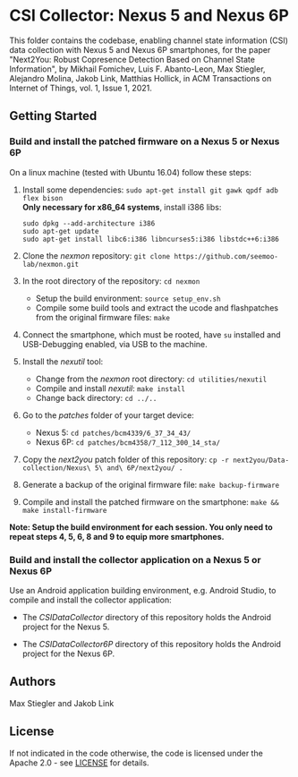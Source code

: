 # CSI Collector: Nexus 5 and Nexus 6P

This folder contains the codebase, enabling channel state information (CSI) data collection with Nexus 5 and Nexus 6P smartphones,  for the paper "Next2You: Robust Copresence Detection Based on Channel State Information", by Mikhail Fomichev, Luis F. Abanto-Leon, Max Stiegler, Alejandro Molina, Jakob Link, Matthias Hollick, in ACM Transactions on Internet of Things, vol. 1, Issue 1, 2021.

## Getting Started

### Build and install the patched firmware on a Nexus 5 or Nexus 6P
On a linux machine (tested with Ubuntu 16.04) follow these steps:

1. Install some dependencies: `sudo apt-get install git gawk qpdf adb flex bison`  
**Only necessary for x86_64 systems**, install i386 libs:

    ```
    sudo dpkg --add-architecture i386
    sudo apt-get update
    sudo apt-get install libc6:i386 libncurses5:i386 libstdc++6:i386
    ```

2. Clone the _nexmon_ repository: `git clone https://github.com/seemoo-lab/nexmon.git`

3. In the root directory of the repository: `cd nexmon`
    * Setup the build environment: `source setup_env.sh`
    * Compile some build tools and extract the ucode and flashpatches from the original firmware files: `make` 

4. Connect the smartphone, which must be rooted, have `su` installed and USB-Debugging enabled, via USB to the machine.

5. Install the _nexutil_ tool:
    * Change from the _nexmon_ root directory: `cd utilities/nexutil`
    * Compile and install _nexutil_: `make install`
    * Change back directory: `cd ../..`

6. Go to the *patches* folder of your target device:
    * Nexus 5: `cd patches/bcm4339/6_37_34_43/`
    * Nexus 6P: `cd patches/bcm4358/7_112_300_14_sta/`

7. Copy the _next2you_ patch folder of this repository: `cp -r next2you/Data-collection/Nexus\ 5\ and\ 6P/next2you/ .`

8. Generate a backup of the original firmware file: `make backup-firmware`

9. Compile and install the patched firmware on the smartphone: `make && make install-firmware`

**Note: Setup the build environment for each session. You only need to repeat steps 4, 5, 6, 8 and 9 to equip more smartphones.**

### Build and install the collector application on a Nexus 5 or Nexus 6P

Use an Android application building environment, e.g. Android Studio, to compile and install the collector application:

* The _CSIDataCollector_ directory of this repository holds the Android project for the Nexus 5.

* The _CSIDataCollector6P_ directory of this repository holds the Android project for the Nexus 6P.

## Authors

Max Stiegler and Jakob Link


## License

If not indicated in the code otherwise, the code is licensed under the Apache 2.0 - see [LICENSE](https://github.com/seemoo-lab/next2you/blob/main/LICENSE) for details.

